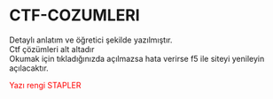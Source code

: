 # CTF-COZUMLERI
Detaylı anlatım ve öğretici şekilde yazılmıştır. <br>
Ctf çözümleri alt altadır <br>
Okumak için tıkladığınızda açılmazsa hata verirse f5 ile siteyi yenileyin açılacaktır. <br>

<font color="#ff0000"> Yazı rengi </font> 
<font color="red"> STAPLER </font> 

